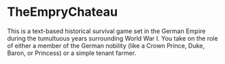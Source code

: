 # TheEmpryChateau
This is a text-based historical survival game set in the German Empire during the tumultuous years surrounding World War I. You take on the role of either a member of the German nobility (like a Crown Prince, Duke, Baron, or Princess) or a simple tenant farmer.
